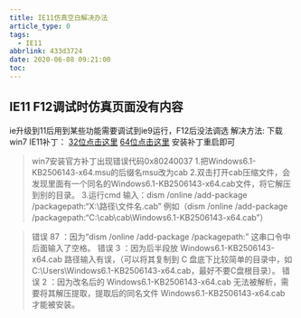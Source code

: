 ```yaml
---
title: IE11仿真空白解决办法
article_type: 0
tags:
  - IE11
abbrlink: 433d3724
date: 2020-06-08 09:21:00
toc:
---
```


## IE11 F12调试时仿真页面没有内容
ie升级到11后用到某些功能需要调试到ie9运行，F12后没法调选
解决方法:
下载win7 IE11补丁：
[32位点击这里](https://www.microsoft.com/zh-CN/download/details.aspx?id=45134)
[64位点击这里](https://www.microsoft.com/zh-CN/download/details.aspx?id=45154)
安装补丁重启即可
<!-- more -->
> win7安装官方补丁出现错误代码0x80240037
> 1.把Windows6.1-KB2506143-x64.msu的后缀名msu改为cab
  2.双击打开cab压缩文件，会发现里面有一个同名的Windows6.1-KB2506143-x64.cab文件，将它解压到别的目录。
  3.运行cmd 输入：dism /online /add-package /packagepath:“X:\路径\文件名.cab”
例如（dism /online /add-package /packagepath:“C:\cab\cab\Windows6.1-KB2506143-x64.cab”）

> 错误 87 ：因为“dism /online /add-package /packagepath:” 这串口令中后面输入了空格。
错误 3 ：因为后半段放 Windows6.1-KB2506143-x64.cab 路径输入有误，（可以将其复制到 C 盘底下比较简单的目录中，如 C:\Users\Windows6.1-KB2506143-x64.cab，最好不要C盘根目录）。
错误 2 ：因为改名后的 Windows6.1-KB2506143-x64.cab 无法被解析，需要将其解压提取，提取后的同名文件 Windows6.1-KB2506143-x64.cab 才能被安装。